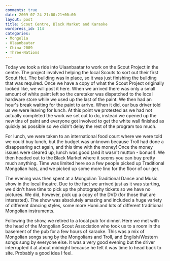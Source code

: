 ```yaml
---
comments: true
date: 2009-07-24 21:00:21+00:00
layout: post
title: Scout Centre, Black Market and Karaoke
wordpress_id: 114
categories:
- Mongolia
- Ulaanbaatar
- China-2009
- Three-Nations
---
```


Today we took a ride into Ulaanbaatar to work on the Scout Project in the centre. The project involved helping the local Scouts to sort out their first Scout Hut. The building was in place, so it was just finishing the building that was required. Once we have a copy of what the Scout Project originally looked like, we will post it here. When we arrived there was only a small amount of white paint left so the caretaker was dispatched to the local hardware store while we used up the last of the paint. We then had an hour's break waiting for the paint to arrive. When it did, our bus driver told us we were leaving for lunch. At this point we protested as we had not actually completed the work we set out to do, instead we opened up the new tins of paint and everyone got involved to get the white wall finished as quickly as possible so we didn't delay the rest of the program too much.

For lunch, we were taken to an international food court where we were told we could buy lunch, but the budget was unknown because Troll had done a disappearing act again, and this time with the money! Once the money issues were cleared up, lunch was good (and it wasn't mutton - bonus!). We then headed out to the Black Market where it seems you can buy pretty much anything. Time was limited here so a few people picked up Traditional Mongolian hats, and we picked up some more lino for the floor of our ger.

The evening was then spent at a Mongolian Traditional Dance and Music show in the local theatre. Due to the fact we arrived just as it was starting, we didn't have time to pick up the photography tickets so we have no pictures. We did, however, pick up a copy of the DVD (for those that are interested). The show was absolutely amazing and included a huge variety of different dancing styles, some more Humi and lots of different traditional Mongolian instruments.

Following the show, we retired to a local pub for dinner. Here we met with the head of the Mongolian Scout Association who took us to a room in the basement of the pub for a few hours of karaoke. This was a mix of Mongolian songs sung by the Mongolians and Troll, and English/Western songs sung by everyone else. It was a very good evening but the driver interrupted it at about midnight because he felt it was time to head back to site. Probably a good idea I feel.
